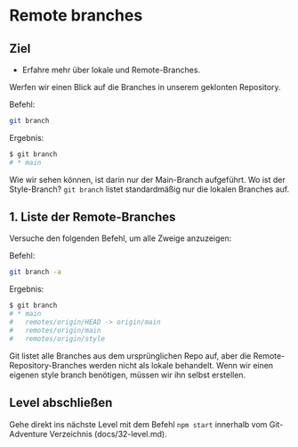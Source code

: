 # Remote branches
## Ziel
- Erfahre mehr über lokale und Remote-Branches.

Werfen wir einen Blick auf die Branches in unserem geklonten Repository.

Befehl:  
```bash
git branch
```

Ergebnis:  
```bash
$ git branch
# * main
```

Wie wir sehen können, ist darin nur der Main-Branch aufgeführt. Wo ist der Style-Branch? `git branch` listet standardmäßig nur die lokalen Branches auf.

## 1. Liste der Remote-Branches

Versuche den folgenden Befehl, um alle Zweige anzuzeigen:

Befehl:  
```bash
git branch -a
```

Ergebnis:  
```bash
$ git branch
# * main
#   remotes/origin/HEAD -> origin/main
#   remotes/origin/main
#   remotes/origin/style
```

Git listet alle Branches aus dem ursprünglichen Repo auf, aber die Remote-Repository-Branches werden nicht als lokale behandelt. Wenn wir einen eigenen style branch benötigen, müssen wir ihn selbst erstellen.

## Level abschließen
Gehe direkt ins nächste Level mit dem Befehl `npm start` innerhalb vom Git-Adventure Verzeichnis (docs/32-level.md).